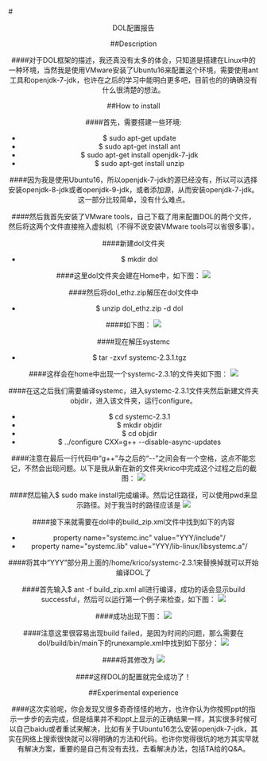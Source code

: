 #<center>DOL配置报告


##Description


####对于DOL框架的描述，我还真没有太多的体会，只知道是搭建在Linux中的一种环境，当然我是使用VMware安装了Ubuntu16来配置这个环境，需要使用ant工具和openjdk-7-jdk，也许在之后的学习中能明白更多吧，目前也的的确确没有什么很清楚的想法。


##How to install


####首先，需要搭建一些环境:
* $ sudo apt-get update
* $ sudo apt-get install ant
* $ sudo apt-get install openjdk-7-jdk
* $ sudo apt-get install unzip


####因为我是使用Ubuntu16，所以openjdk-7-jdk的源已经没有，所以可以选择安装openjdk-8-jdk或者openjdk-9-jdk，或者添加源，从而安装openjdk-7-jdk。这一部分比较简单，没有什么难点。


####然后我首先安装了VMware tools，自己下载了用来配置DOL的两个文件，然后将这两个文件直接拖入虚拟机（不得不说安装VMware tools可以省很多事）。


####新建dol文件夹
* $ mkdir dol


####这里dol文件夹会建在Home中，如下图：
![](https://cl.ly/1p0S1l0X2J2G/1.png)


####然后将dol_ethz.zip解压在dol文件中
* $ unzip dol_ethz.zip -d dol


####如下图：
![](https://cl.ly/3l0U3Q46303R/2.png)


####现在解压systemc
* $ tar -zxvf systemc-2.3.1.tgz


####这样会在home中出现一个systemc-2.3.1的文件夹如下图：
![](https://cl.ly/01300T0Z3R3l/3.png)


####在这之后我们需要编译systemc，进入systemc-2.3.1文件夹然后新建文件夹objdir，进入该文件夹，运行configure。
* $ cd systemc-2.3.1
* $ mkdir objdir
* $ cd objdir
* $ ../configure CXX=g++ --disable-async-updates


####注意在最后一行代码中“g++”与之后的“--”之间会有一个空格，这点不能忘记，不然会出现问题。以下是我从新在新的文件夹krico中完成这个过程之后的截图：
![](https://cl.ly/383l0q3a3K3t/4.png)


####然后输入$ sudo make install完成编译。然后记住路径，可以使用pwd来显示路径。对于我当时的路径应该是
![](https://cl.ly/2G0u2c151B3F/5.png)


####接下来就需要在dol中的build_zip.xml文件中找到如下的内容
* property name="systemc.inc" value="YYY/include"/
* property name="systemc.lib" value="YYY/lib-linux/libsystemc.a"/


####将其中“YYY”部分用上面的/home/krico/systemc-2.3.1来替换掉就可以开始编译DOL了


####首先输入$ ant -f build_zip.xml all进行编译，成功的话会显示build successful，然后可以运行第一个例子来检查，如下图：
![](https://cl.ly/1W0E25233D3L/7.png)


####成功出现下图：
![](https://cl.ly/0S1Y2l232z0B/6.png)


####注意这里很容易出现build failed，是因为时间的问题，那么需要在dol/build/bin/main下的runexample.xml中找到如下部分：
![](https://cl.ly/020b3f473F0c/8.png)


####将其修改为
![](https://cl.ly/1F3R3O3N1X1b/9.png)


####这样DOL的配置就完全成功了！


##Experimental experience


####这次实验呢，你会发现又很多奇奇怪怪的地方，也许你认为你按照ppt的指示一步步的去完成，但是结果并不和ppt上显示的正确结果一样，其实很多时候可以自己baidu或者重试来解决，比如有关于Ubuntu16怎么安装openjdk-7-jdk，其实在网络上搜索很快就可以得明确的方法和代码。也许你觉得很坑的地方其实早就有解决方案，重要的是自己有没有去找，去看解决办法，包括TA给的Q&A。
